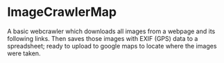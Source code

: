 # ImageCrawlerMap
A basic webcrawler which downloads all images from a webpage and its following links. Then saves those images with EXIF (GPS) data to a spreadsheet; ready to upload to google maps to locate where the images were taken.
